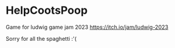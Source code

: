 # HelpCootsPoop

Game for ludwig game jam 2023 https://itch.io/jam/ludwig-2023

Sorry for all the spaghetti :'(
